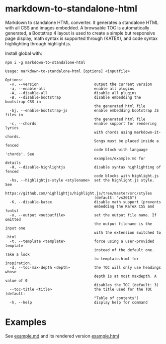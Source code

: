 # markdown-to-standalone-html

Markdown to standalone HTML converter. It generates a standalone HTML with all CSS and images embedded. A browsable TOC is automatically generated, a Bootstrap 4 layout is used to create a simple but responsive page display, math syntax is supported through (KATEX), and code syntax highlighting through highlight.js.

Install global with:
```console
npm i -g markdown-to-standalone-html
```

```text
Usage: markdown-to-standalone-html [options] <inputfile>

Options:
  -v, --version                         output the current version
  -a, --enable-all                      enable all plugins
  -A, --disable-all                     disable all plugins
  -B, --disable-bootstrap               disable embedding the bootstrap CSS in
                                        the generated html file
  -bj, --enable-bootstrap-js            enable embedding bootstrap JS files in
                                        the generated html file
  -c, --chords                          enable support for rendering lyrics
                                        with chords using markdown-it-chords.
                                        Songs must be placed inside a fenced
                                        code block with language 'chords'. See
                                        examples/example.md for details
  -H, --disable-highlightjs             disable syntax highlighting of fenced
                                        code blocks with highlight.js
  -hs, --highlightjs-style <stylename>  set the highlight.js style. See
                                        https://github.com/highlightjs/highlight.js/tree/master/src/styles
                                        (default: "vs2015")
  -K, --disable-katex                   disable math support (prevents
                                        embedding the KaTeX CSS and fonts)
  -o, --output <outputfile>             set the output file name. If omitted
                                        the output filename is the input one
                                        with the extension switched to .html
  -t, --template <template>             force using a user-provided template
                                        instead of the default one. Take a look
                                        to template.html for inspiration.
  -d, --toc-max-depth <depth>           the TOC will only use headings whose
                                        depth is at most maxdepth. A value of 0
                                        disables the TOC (default: 3)
  --toc-title <title>                   the title used for the TOC (default:
                                        "Table of contents")
  -h, --help                            display help for command
```

# Examples

See [example.md](./example/example.md) and its rendered version [example.html](./example/example.html)